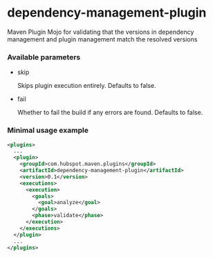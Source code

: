 # dependency-management-plugin

Maven Plugin Mojo for validating that the versions in dependency management and plugin management match the resolved versions

### Available parameters

* skip

    Skips plugin execution entirely. Defaults to false.

* fail

    Whether to fail the build if any errors are found.  Defaults to false.

### Minimal usage example

```xml
<plugins>
  ...
  <plugin>
    <groupId>com.hubspot.maven.plugins</groupId>
    <artifactId>dependency-management-plugin</artifactId>
    <version>0.1</version>
    <executions>
      <execution>
        <goals>
          <goal>analyze</goal>
        </goals>
        <phase>validate</phase>
      </execution>
    </executions>
  </plugin>
  ...
</plugins>
```
